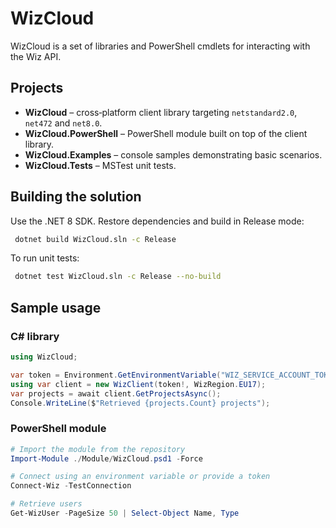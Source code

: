 # WizCloud

WizCloud is a set of libraries and PowerShell cmdlets for interacting with the Wiz API.

## Projects

- **WizCloud** – cross‑platform client library targeting `netstandard2.0`, `net472` and `net8.0`.
- **WizCloud.PowerShell** – PowerShell module built on top of the client library.
- **WizCloud.Examples** – console samples demonstrating basic scenarios.
- **WizCloud.Tests** – MSTest unit tests.

## Building the solution

Use the .NET 8 SDK. Restore dependencies and build in Release mode:

```bash
 dotnet build WizCloud.sln -c Release
```

To run unit tests:

```bash
 dotnet test WizCloud.sln -c Release --no-build
```

## Sample usage

### C# library

```csharp
using WizCloud;

var token = Environment.GetEnvironmentVariable("WIZ_SERVICE_ACCOUNT_TOKEN");
using var client = new WizClient(token!, WizRegion.EU17);
var projects = await client.GetProjectsAsync();
Console.WriteLine($"Retrieved {projects.Count} projects");
```

### PowerShell module

```powershell
# Import the module from the repository
Import-Module ./Module/WizCloud.psd1 -Force

# Connect using an environment variable or provide a token
Connect-Wiz -TestConnection

# Retrieve users
Get-WizUser -PageSize 50 | Select-Object Name, Type
```
